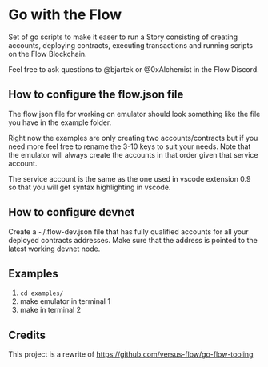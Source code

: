 # Go with the Flow

Set of go scripts to make it easer to run a Story consisting of creating accounts, deploying contracts, executing transactions and running scripts on the Flow Blockchain.

Feel free to ask questions to @bjartek or @0xAlchemist in the Flow Discord.

## How to configure the flow.json file
The flow json file for working on emulator should look something like the file you have in the example folder. 

Right now the examples are only creating two accounts/contracts but if you need more feel free to rename the 3-10 keys to suit your needs. Note that the emulator will always create the accounts in that order given that service account. 

The service account is the same as the one used in vscode extension 0.9 so that you will get syntax highlighting in vscode.

## How to configure devnet
Create a ~/.flow-dev.json file that has fully qualified accounts for all your deployed contracts addresses. Make sure that the address is pointed to the latest working devnet node. 

## Examples

1. `cd examples/`
2. make emulator in terminal 1
3. make in terminal 2

## Credits

This project is a rewrite of https://github.com/versus-flow/go-flow-tooling 
